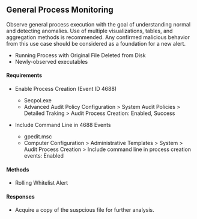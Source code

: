 ## General Process Monitoring
Observe general process execution with the goal of understanding normal and detecting anomalies. Use of multiple visualizations, tables, and aggregation methods is recommended. Any confirmed malicious behavior from this use case should be considered as a foundation for a new alert.

- Running Process with Original File Deleted from Disk
- Newly-observed executables

#### Requirements
- Enable Process Creation (Event ID 4688)
  - Secpol.exe
  - Advanced Audit Policy Configuration > System Audit Policies > Detailed Traking > Audit Process Creation: Enabled, Success

- Include Command Line in 4688 Events
  - gpedit.msc
  - Computer Configuration > Administrative Templates > System > Audit Process Creation > Include command line in process creation events: Enabled

#### Methods
- Rolling Whitelist Alert

#### Responses
- Acquire a copy of the suspcious file for further analysis.
